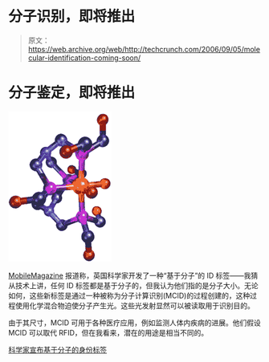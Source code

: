 # 分子识别，即将推出

> 原文：<https://web.archive.org/web/http://techcrunch.com/2006/09/05/molecular-identification-coming-soon/>

# 分子鉴定，即将推出

![](img/dee722b843347298766f61d99a9dbac8.png)

[MobileMagazine](https://web.archive.org/web/20201026013534/http://www.mobilemag.com/) 报道称，英国科学家开发了一种“基于分子”的 ID 标签——我猜从技术上讲，任何 ID 标签都是基于分子的，但我认为他们指的是分子大小。无论如何，这些新标签是通过一种被称为分子计算识别(MCID)的过程创建的，这种过程使用化学混合物迫使分子产生光。这些光发射显然可以被读取用于识别目的。

由于其尺寸，MCID 可用于各种医疗应用，例如监测人体内疾病的进展。他们假设 MCID 可以取代 RFID，但在我看来，潜在的用途是相当不同的。

[科学家宣布基于分子的身份标签](https://web.archive.org/web/20201026013534/http://www.mobilemag.com/content/100/313/C9377/)